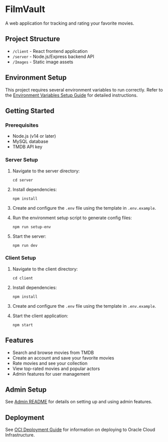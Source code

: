# FilmVault

A web application for tracking and rating your favorite movies.

## Project Structure

- `/client` - React frontend application
- `/server` - Node.js/Express backend API
- `/Images` - Static image assets

## Environment Setup

This project requires several environment variables to run correctly. Refer to the [Environment Variables Setup Guide](ENV-SETUP.md) for detailed instructions.

## Getting Started

### Prerequisites

- Node.js (v14 or later)
- MySQL database
- TMDB API key

### Server Setup

1. Navigate to the server directory:
   ```
   cd server
   ```

2. Install dependencies:
   ```
   npm install
   ```

3. Create and configure the `.env` file using the template in `.env.example`.

4. Run the environment setup script to generate config files:
   ```
   npm run setup-env
   ```

5. Start the server:
   ```
   npm run dev
   ```

### Client Setup

1. Navigate to the client directory:
   ```
   cd client
   ```

2. Install dependencies:
   ```
   npm install
   ```

3. Create and configure the `.env` file using the template in `.env.example`.

4. Start the client application:
   ```
   npm start
   ```

## Features

- Search and browse movies from TMDB
- Create an account and save your favorite movies
- Rate movies and see your collection
- View top-rated movies and popular actors
- Admin features for user management

## Admin Setup

See [Admin README](server/README-admin.md) for details on setting up and using admin features.

## Deployment

See [OCI Deployment Guide](client/oci-deployment-guide.md) for information on deploying to Oracle Cloud Infrastructure.